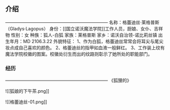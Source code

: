 ## 介绍
———————————————————————
名称：格蕾迪丝·莱格普斯（Gladys·Lagopus）
身份：[[国立诺沃魔法学院]]工作人员，厨娘、女仆、吉祥物
性别：女
种族：狐人-白狐
家族：莱格普斯
家乡：诺沃自治领-诺比莉丝镇
出生年月：MD 2106.3.22
外貌特征：
1、作为白狐，格蕾迪丝常常会将耳尖与尾尖妆点成自己喜欢的颜色。
2、格蕾迪丝的指甲如血液一般鲜红。
3、工作装上纹有魔法学院校徽的图案。校徽处衍生而出的纹路则彰示了她所处的职能部门。
### 经历
———————————————————————
《狐狸的》









![[狐娘的下午茶.png]]







![[格蕾迪丝-01.png]]